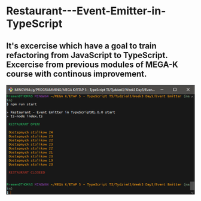# Restaurant---Event-Emitter-in-TypeScript

## It's excercise which have a goal to train refactoring from JavaScript to TypeScript. Excercise from previous modules of MEGA-K course with continous improvement.

<img src="resultsV2.PNG">
